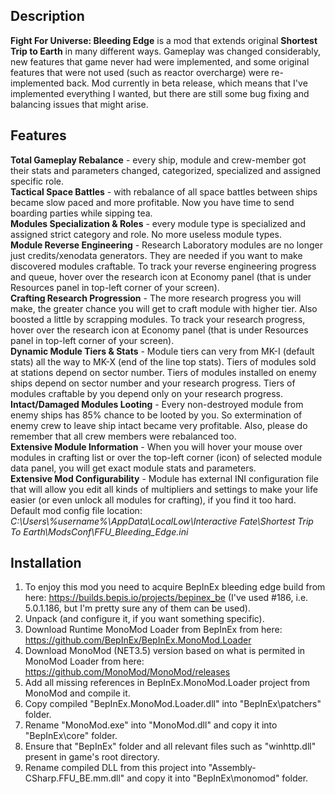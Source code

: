 ## Description
**Fight For Universe: Bleeding Edge** is a mod that extends original **Shortest Trip to Earth** in many different ways. Gameplay was changed considerably, new features that game never had were implemented, and some original features that were not used (such as reactor overcharge) were re-implemented back. Mod currently in beta release, which means that I've implemented everything I wanted, but there are still some bug fixing and balancing issues that might arise.


## Features
**Total Gameplay Rebalance** - every ship, module and crew-member got their stats and parameters changed, categorized, specialized and assigned specific role.  
**Tactical Space Battles** - with rebalance of all space battles between ships became slow paced and more profitable. Now you have time to send boarding parties while sipping tea.  
**Modules Specialization & Roles** - every module type is specialized and assigned strict category and role. No more useless module types.  
**Module Reverse Engineering** - Research Laboratory modules are no longer just credits/xenodata generators. They are needed if you want to make discovered modules craftable. To track your reverse engineering progress and queue, hover over the research icon at Economy panel (that is under Resources panel in top-left corner of your screen).  
**Crafting Research Progression** - The more research progress you will make, the greater chance you will get to craft module with higher tier. Also boosted a little by scrapping modules. To track your research progress, hover over the research icon at Economy panel (that is under Resources panel in top-left corner of your screen).  
**Dynamic Module Tiers & Stats** - Module tiers can very from MK-I (default stats) all the way to MK-X (end of the line top stats). Tiers of modules sold at stations depend on sector number. Tiers of modules installed on enemy ships depend on sector number and your research progress. Tiers of modules craftable by you depend only on your research progress.  
**Intact/Damaged Modules Looting** - Every non-destroyed module from enemy ships has 85% chance to be looted by you. So extermination of enemy crew to leave ship intact became very profitable. Also, please do remember that all crew members were rebalanced too.  
**Extensive Module Information** - When you will hover your mouse over modules in crafting list or over the top-left corner (icon) of selected module data panel, you will get exact module stats and parameters.  
**Extensive Mod Configurability** - Module has external INI configuration file that will allow you edit all kinds of multipliers and settings to make your life easier (or even unlock all modules for crafting), if you find it too hard. Default mod config file location: *C:\Users\\%username%\\AppData\LocalLow\Interactive Fate\Shortest Trip To Earth\ModsConf\FFU_Bleeding_Edge.ini*


## Installation
1) To enjoy this mod you need to acquire BepInEx bleeding edge build from here: https://builds.bepis.io/projects/bepinex_be (I've used #186, i.e. 5.0.1.186, but I'm pretty sure any of them can be used).  
2) Unpack (and configure it, if you want something specific).  
3) Download Runtime MonoMod Loader from BepInEx from here: https://github.com/BepInEx/BepInEx.MonoMod.Loader  
4) Download MonoMod (NET3.5) version based on what is permited in MonoMod Loader from here: https://github.com/MonoMod/MonoMod/releases  
5) Add all missing references in BepInEx.MonoMod.Loader project from MonoMod and compile it.  
6) Copy compiled "BepInEx.MonoMod.Loader.dll" into "BepInEx\patchers\" folder.  
7) Rename "MonoMod.exe" into "MonoMod.dll" and copy it into "BepInEx\core\" folder.  
8) Ensure that "BepInEx" folder and all relevant files such as "winhttp.dll" present in game's root directory.  
9) Rename compiled DLL from this project into "Assembly-CSharp.FFU_BE.mm.dll" and copy it into "BepInEx\monomod\" folder.
